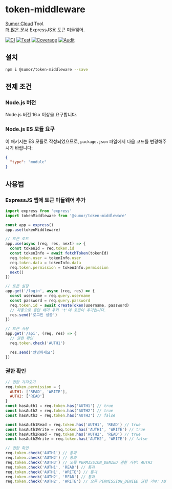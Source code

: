 # token-middleware

[Sumor Cloud](https://sumor.cloud) Tool.  
[더 많은 문서](https://sumor.cloud/token-middleware)
ExpressJS용 토큰 미들웨어.

[![CI](https://github.com/sumor-cloud/token-middleware/actions/workflows/ci.yml/badge.svg)](https://github.com/sumor-cloud/token-middleware/actions/workflows/ci.yml)
[![Test](https://github.com/sumor-cloud/token-middleware/actions/workflows/ut.yml/badge.svg)](https://github.com/sumor-cloud/token-middleware/actions/workflows/ut.yml)
[![Coverage](https://github.com/sumor-cloud/token-middleware/actions/workflows/coverage.yml/badge.svg)](https://github.com/sumor-cloud/token-middleware/actions/workflows/coverage.yml)
[![Audit](https://github.com/sumor-cloud/token-middleware/actions/workflows/audit.yml/badge.svg)](https://github.com/sumor-cloud/token-middleware/actions/workflows/audit.yml)

## 설치

```bash
npm i @sumor/token-middleware --save
```

## 전제 조건

### Node.js 버전

Node.js 버전 16.x 이상을 요구합니다.

### Node.js ES 모듈 요구

이 패키지는 ES 모듈로 작성되었으므로,
`package.json` 파일에서 다음 코드를 변경해주시기 바랍니다:

```json
{
  "type": "module"
}
```

## 사용법

### ExpressJS 앱에 토큰 미들웨어 추가

```javascript
import express from 'express'
import tokenMiddleware from '@sumor/token-middleware'

const app = express()
app.use(tokenMiddleware)

// 토큰 로드
app.use(async (req, res, next) => {
  const tokenId = req.token.id
  const tokenInfo = await fetchToken(tokenId)
  req.token.user = tokenInfo.user
  req.token.data = tokenInfo.data
  req.token.permission = tokenInfo.permission
  next()
})

// 토큰 설정
app.get('/login', async (req, res) => {
  const username = req.query.username
  const password = req.query.password
  req.token.id = await createToken(username, password)
  // 자동으로 응답 헤더 쿠키 't'에 토큰이 추가됩니다.
  res.send('로그인 성공')
})

// 토큰 사용
app.get('/api', (req, res) => {
  // 권한 확인
  req.token.check('AUTH1')

  res.send('안녕하세요')
})
```

### 권한 확인

```javascript
// 권한 가져오기
req.token.permission = {
  AUTH1: ['READ', 'WRITE'],
  AUTH2: ['READ']
}
const hasAuth1 = req.token.has('AUTH1') // true
const hasAuth2 = req.token.has('AUTH2') // true
const hasAuth3 = req.token.has('AUTH3') // false

const hasAuth1Read = req.token.has('AUTH1', 'READ') // true
const hasAuth1Write = req.token.has('AUTH1', 'WRITE') // true
const hasAuth2Read = req.token.has('AUTH2', 'READ') // true
const hasAuth2Write = req.token.has('AUTH2', 'WRITE') // false

// 권한 확인
req.token.check('AUTH1') // 통과
req.token.check('AUTH2') // 통과
req.token.check('AUTH3') // 오류 PERMISSION_DENIED 권한 거부: AUTH3
req.token.check('AUTH1', 'READ') // 통과
req.token.check('AUTH1', 'WRITE') // 통과
req.token.check('AUTH2', 'READ') // 통과
req.token.check('AUTH2', 'WRITE') // 오류 PERMISSION_DENIED 권한 거부: AUTH2=WRITE
```